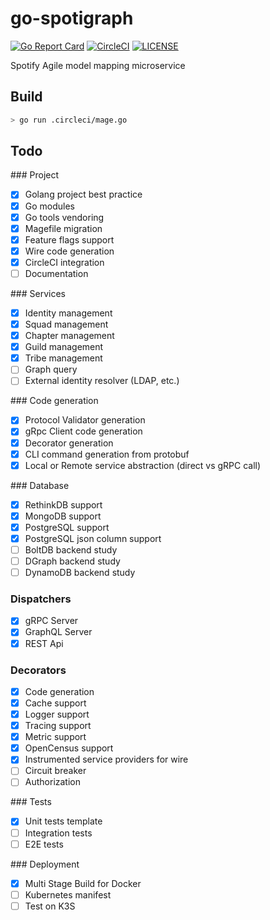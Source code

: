 # go-spotigraph

[![Go Report Card](https://goreportcard.com/badge/github.com/Zenithar/go-spotigraph)](https://goreportcard.com/report/github.com/Zenithar/go-spotigraph)
[![CircleCI](https://circleci.com/gh/Zenithar/go-spotigraph.svg?style=svg)](https://circleci.com/gh/Zenithar/go-spotigraph)
[![LICENSE](https://img.shields.io/github/license/Zenithar/go-spotigraph.svg)](https://github.com/Zenithar/go-spotigraph/blob/master/LICENSE)

Spotify Agile model mapping microservice

## Build

```sh
> go run .circleci/mage.go
```

## Todo

### Project

- [x] Golang project best practice
- [x] Go modules
- [x] Go tools vendoring
- [x] Magefile migration
- [x] Feature flags support
- [x] Wire code generation
- [x] CircleCI integration
- [ ] Documentation

### Services

- [x] Identity management
- [x] Squad management
- [x] Chapter management
- [x] Guild management
- [x] Tribe management
- [ ] Graph query
- [ ] External identity resolver (LDAP, etc.)

### Code generation

- [x] Protocol Validator generation
- [x] gRpc Client code generation
- [x] Decorator generation
- [x] CLI command generation from protobuf
- [x] Local or Remote service abstraction (direct vs gRPC call)

### Database

- [x] RethinkDB support
- [x] MongoDB support
- [x] PostgreSQL support
- [x] PostgreSQL json column support
- [ ] BoltDB backend study
- [ ] DGraph backend study
- [ ] DynamoDB backend study

### Dispatchers

- [x] gRPC Server
- [x] GraphQL Server
- [x] REST Api

### Decorators

- [x] Code generation
- [x] Cache support
- [x] Logger support
- [x] Tracing support
- [x] Metric support
- [x] OpenCensus support
- [x] Instrumented service providers for wire
- [ ] Circuit breaker
- [ ] Authorization

### Tests

- [x] Unit tests template
- [ ] Integration tests
- [ ] E2E tests

### Deployment

- [x] Multi Stage Build for Docker
- [ ] Kubernetes manifest
- [ ] Test on K3S
